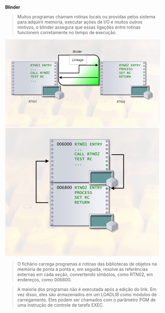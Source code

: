**Blinder**
> Muitos programas chamam rotinas locais ou providas pelos sistema para adquirir memoria, executar ações de I/O e muitos outros motivos, o blinder assegura que essas ligações entre rotinas funcionem corretamente no tempo de execução.

![Exemplo](https://github.com/ThreeDP/MTM/blob/master/img/compiler%20blinder%20utilities/img02.png)
![Exemplo](https://github.com/ThreeDP/MTM/blob/master/img/compiler%20blinder%20utilities/img01.png)
 > O fichário carrega programas e rotinas das bibliotecas de objetos na memória de ponta a ponta e, em seguida, resolve as referências externas em cada seção, convertendo símbolos, como RTN02, em endereços, como 006800.

> A maioria dos programas não é executada após a edição do link. Em vez disso, eles são armazenados em um LOADLIB como módulos de carregamento. Eles podem ser chamados com o parâmetro PGM de uma instrução de controle de tarefa EXEC.
